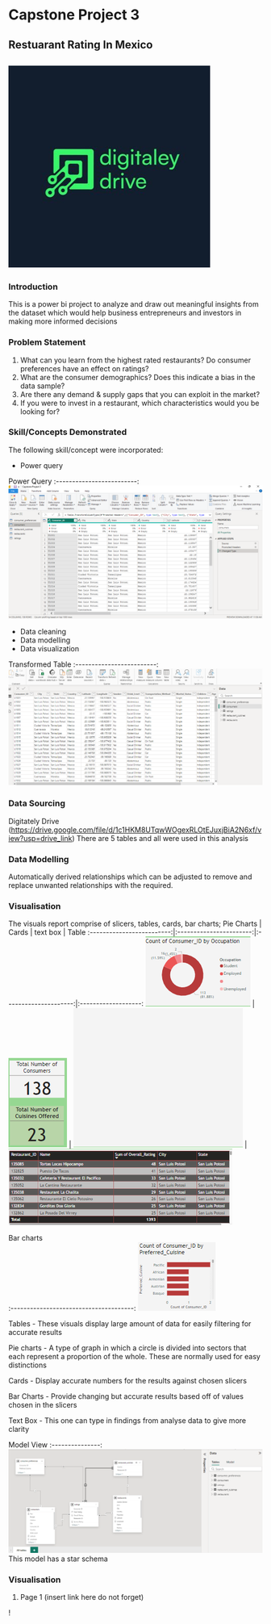 # Capstone Project 3

## Restuarant Rating In Mexico

![](digitaley_drive.jpg)
---

### Introduction

This is a power bi project to analyze and draw out meaningful insights from the dataset which would help business entrepreneurs and investors in making more informed decisions

### Problem Statement

1. What can you learn from the highest rated restaurants? Do consumer preferences have an effect on ratings?
2. What are the consumer demographics? Does this indicate a bias in the data sample?
3. Are there any demand & supply gaps that you can exploit in the market?
4. If you were to invest in a restaurant, which characteristics would you be looking for?


### Skill/Concepts Demonstrated

The following skill/concept were incorporated:
- Power query

 Power Query
:-------------------------:
![](Power_query.png)
  
- Data cleaning
- Data modelling
- Data visualization

Transformed Table
:-------------------------:
![](transformed.png)

### Data Sourcing

Digitately Drive (https://drive.google.com/file/d/1c1HKM8UTqwWOgexRLOtEJuxjBiA2N6xf/view?usp=drive_link) There are 5 tables and all were used in this analysis

### Data Modelling

Automatically derived relationships which can be adjusted to remove and replace unwanted relationships with the required.

### Visualisation

The visuals report comprise of slicers, tables, cards, bar charts;
Pie Charts                 |    Cards                |   text box            |   Table
:-------------------------:|:-----------------------:|:---------------------:|:-------------------:
 ![](pie_chart.png)        | ![](cards.png)          | ![](text_box.png)     | ![](table.png)

Bar charts            
:--------------------------------------:
![](bar_chart.png)

Tables - 
These visuals display large amount of data for easily filtering for accurate results 

Pie charts -
A type of graph in which a circle is divided into sectors that each represent a proportion of the whole. These are normally used for easy distinctions

Cards - 
Display accurate numbers for the results against chosen slicers

Bar Charts - 
Provide changing but accurate results based off of values chosen in the slicers   

Text Box -
This one can type in findings from analyse data to give more clarity


Model View
:---------------:
![](model.png)
This model has a star schema

### Visualisation 

1. Page 1
   (insert link here do not forget)

!
